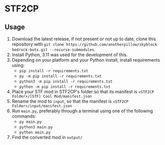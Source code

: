 # STF2CP

## Usage

1. Download the latest release, if not present or not up to date, clone this repository with `git clone https://github.com/anotherpillow/skyblock-bedrock-bots.git --recurse-submodules`.
2. Install Python, 3.11 was used for the development of this.
3. Depending on your platform and your Python install, install requirements using:
    - `pip install -r requirements.txt`
    - `py -m pip install -r requirements.txt`
    - `python3 -m pip install -r requirements.txt`
    - `python -m pip install -r requirements.txt`
4. Place your STF mod in STF2CP's folder so that its manifest is `<STF2CP Folder>/[STF] Cool Mod/manifest.json`
5. Rename the mod to `input`, so that the manifest is `<STF2CP Folder>/input/manifest.json`
6. Run `main.py`, preferably through a terminal using one of the following commands:
   - `py main.py`
   - `python3 main.py`
   - `python main.py`
7. Find the converted mod in `output/`

